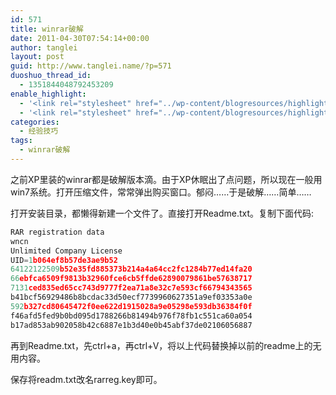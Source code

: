 ```yaml
---
id: 571
title: winrar破解
date: 2011-04-30T07:54:14+00:00
author: tanglei
layout: post
guid: http://www.tanglei.name/?p=571
duoshuo_thread_id:
  - 1351844048792453209
enable_highlight:
  - '<link rel="stylesheet" href="../wp-content/blogresources/highlightconfig/highlight.default.min.css"><script src="../wp-content/blogresources/highlightconfig/jquery-2.1.4.min.js"></script><script src="../wp-content/blogresources/highlightconfig/enable_highlight.js"></script>'
  - '<link rel="stylesheet" href="../wp-content/blogresources/highlightconfig/highlight.default.min.css"><script src="../wp-content/blogresources/highlightconfig/jquery-2.1.4.min.js"></script><script src="../wp-content/blogresources/highlightconfig/enable_highlight.js"></script>'
categories:
  - 经验技巧
tags:
  - winrar破解
---
```

之前XP里装的winrar都是破解版本滴。由于XP休眠出了点问题，所以现在一般用win7系统。打开压缩文件，常常弹出购买窗口。郁闷……于是破解……简单……

打开安装目录，都懒得新建一个文件了。直接打开Readme.txt。复制下面代码:

```c
RAR registration data
wncn
Unlimited Company License
UID=1b064ef8b57de3ae9b52
64122122509b52e35fd885373b214a4a64cc2fc1284b77ed14fa20
66ebfca6509f9813b32960fce6cb5ffde62890079861be57638717
7131ced835ed65cc743d9777f2ea71a8e32c7e593cf66794343565
b41bcf56929486b8bcdac33d50ecf7739960627351a9ef03353a0e
592b327cd80645472f0ee622d1915028a9e05298e593db36384f0f
f46afd5fed9b0bd095d1788266b81494b976f78fb1c551ca60a054
b17ad853ab902058b42c6887e1b3d40e0b45abf37de02106056887
```

再到Readme.txt，先ctrl+a，再ctrl+V，将以上代码替换掉以前的readme上的无用内容。

保存将readm.txt改名rarreg.key即可。
